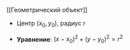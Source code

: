 [[Геометрический объект]]

- Центр $(x_0, y_0)$, радиус $r$
    
- **Уравнение**: $(x - x_0)^2 + (y - y_0)^2 = r^2$
    